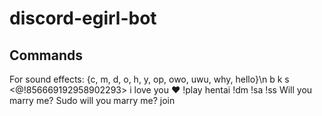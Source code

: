 # discord-egirl-bot

## Commands
  For sound effects: {c, m, d, o, h, y, op, owo, uwu, why, hello}\n
  b
  k
  s
  <@!856669192958902293> i love you ❤️
  !play hentai
  !dm
  !sa
  !ss
  Will you marry me?
  Sudo will you marry me?
  join
